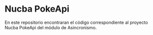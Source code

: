 
# Nucba PokeApi

En este repositorio encontraran el código correspondiente al proyecto Nucba PokeApi del módulo de Asincronismo.
